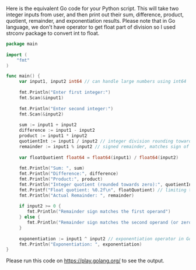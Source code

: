 Here is the equivalent Go code for your Python script. This will take two integer inputs from user, and then print out their sum, difference, product, quotient, remainder, and exponentiation results. Please note that in Go language, we don't have operator to get float part of division so I used strconv package to convert int to float.

```go
package main
  
import (
    "fmt" 
)

func main() {
     var input1, input2 int64 // can handle large numbers using int64
     
	 fmt.Println("Enter first integer:")
	 fmt.Scan(&input1)
	 
	 fmt.Println("Enter second integer:")
	 fmt.Scan(&input2)
    
     sum := input1 + input2
     difference := input1 - input2
     product := input1 * input2
     quotientInt := input1 / input2 // integer division rounding towards zero
     remainder := input1 % input2 // signed remainder, matches sign of dividend
     
     var floatQuotient float64 = float64(input1) / float64(input2) 
   
     fmt.Println("Sum: ", sum)
     fmt.Println("Difference:", difference)
     fmt.Println("Product:", product)
     fmt.Println("Integer quotient (rounded towards zero):", quotientInt)
     fmt.Printf("Float quotient: %0.2f\n", floatQuotient) // limiting to 2 decimal points for more readable output
     fmt.Println("Actual Remainder: ", remainder)
     
     if input2 >= 0 {  
        fmt.Println("Remainder sign matches the first operand")
     } else {
        fmt.Println("Remainder sign matches the second operand (or zero, for unsigned types)") 
     }
     
     exponentiation := input1 ^ input2 // exponentiation operator in Go is '^'
     fmt.Println("Exponentiation: ", exponentiation) 
}
```
Please run this code on https://play.golang.org/ to see the output.

